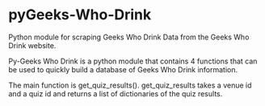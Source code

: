 # pyGeeks-Who-Drink
Python module for scraping Geeks Who Drink Data from the Geeks Who Drink website. 

Py-Geeks Who Drink is a python module that contains 4 functions that can be used to quickly build a database of Geeks Who Drink information.

The main function is get_quiz_results(). get_quiz_results takes a venue id and a quiz id and returns a list of dictionaries of the quiz results. 

 
